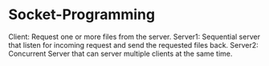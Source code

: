 # Socket-Programming

Client: Request one or more files from the server.
Server1: Sequential server that listen for incoming request and send the requested files back.
Server2: Concurrent Server that can server multiple clients at the same time.

